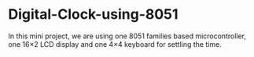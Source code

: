 # Digital-Clock-using-8051
In this mini project, we are using one 8051 families based microcontroller, one 16×2 LCD display and one 4×4 keyboard for settling the time.
